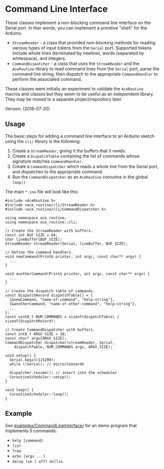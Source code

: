 # Command Line Interface

These classes implement a non-blocking command line interface on the Serial
port. In ther words, you can implement a primitive "shell" for the Arduino.

* `StreamReader` - a class that provided non-blocking methods for
  reading various types of input tokens from the `Serial` port. Supported tokens
  include whole lines (terminated by newline), words (separated by whitespace),
  and integers.
* `CommandDispatcher` - a class that uses the `StreamReader` and
  the `AceRoutine` library to read command lines from the `Serial` port, parse
  the command line string, then dispatch to the appropriate `CommandHandler` to
  perform the associated command.

These classes were initially an experiment to validate the `AceRoutine` macros
and classes but they seem to be useful as an independent library. They may be
moved to a separate project/repository later.

Version: (2018-07-20)

## Usage

The basic steps for adding a command line interface to an Arduino sketch
using the `cli/` library is the following:

1. Create a `StreamReader`, giving it the buffers that it needs.
1. Create a `DispatchTable` containing the list of commands whose signature
   matches `CommandHandler`.
1. Create a `CommanDispatcher` which reads a whole line from the Serial port,
   and dispatches to the appropriate command.
1. Run the `CommandDispatcher` as an `AceRoutine` coroutine in the global
   `loop()`.

The main `*.ino` file will look like this:

```
#include <AceRoutine.h>
#include <ace_routine/cli/StreamReader.h>
#include <ace_routine/cli/CommandDispatcher.h>

using namespace ace_routine;
using namespace ace_routine::cli;

// Create the StreamReader with buffers.
const int BUF_SIZE = 64;
char lineBuffer[BUF_SIZE];
StreamReader streamReader(Serial, lineBuffer, BUF_SIZE);

// Define the command handlers.
void newCommand(Print& printer, int argc, const char** argv) {
  ...
}

void anotherCommand(Print& printer, int argc, const char** argv) {
  ...
}

// Create the dispatch table of commands.
const DispatchRecord dispatchTable[] = {
  {&newCommand, "name-of-command", "help-string"},
  {&anotherCommand, "name-of-other-command", "help-string"},
  ...
};
const uint8_t NUM_COMMANDS = sizeof(dispatchTable) / sizeof(DispatchRecord);

// Create CommandDispatcher with buffers.
const int8_t ARGV_SIZE = 10;
const char* argv[ARGV_SIZE];
CommandDispatcher dispatcher(streamReader, Serial,
    dispatchTable, NUM_COMMANDS argv, ARGV_SIZE);

void setup() {
  Serial.begin(115200);
  while (!Serial); // micro/leonardo

  dispatcher.resume(); // insert into the scheduler
  CoroutineScheduler::setup();
}

void loop() {
  CoroutineScheduler::loop();
}
```

## Example

See [examples/CommandLineInterface/](../../../examples/CommandLineInterface/)
for an demo program that implements 5 commands:

* `help [command]`
* `list`
* `free`
* `echo [args ...]`
* `delay (on | off) millis`
